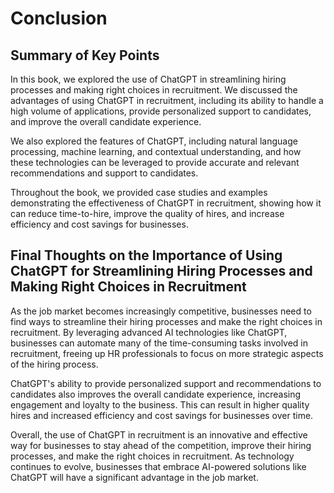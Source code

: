Conclusion
==========

Summary of Key Points
---------------------

In this book, we explored the use of ChatGPT in streamlining hiring processes and making right choices in recruitment. We discussed the advantages of using ChatGPT in recruitment, including its ability to handle a high volume of applications, provide personalized support to candidates, and improve the overall candidate experience.

We also explored the features of ChatGPT, including natural language processing, machine learning, and contextual understanding, and how these technologies can be leveraged to provide accurate and relevant recommendations and support to candidates.

Throughout the book, we provided case studies and examples demonstrating the effectiveness of ChatGPT in recruitment, showing how it can reduce time-to-hire, improve the quality of hires, and increase efficiency and cost savings for businesses.

Final Thoughts on the Importance of Using ChatGPT for Streamlining Hiring Processes and Making Right Choices in Recruitment
---------------------------------------------------------------------------------------------------------------------------

As the job market becomes increasingly competitive, businesses need to find ways to streamline their hiring processes and make the right choices in recruitment. By leveraging advanced AI technologies like ChatGPT, businesses can automate many of the time-consuming tasks involved in recruitment, freeing up HR professionals to focus on more strategic aspects of the hiring process.

ChatGPT's ability to provide personalized support and recommendations to candidates also improves the overall candidate experience, increasing engagement and loyalty to the business. This can result in higher quality hires and increased efficiency and cost savings for businesses over time.

Overall, the use of ChatGPT in recruitment is an innovative and effective way for businesses to stay ahead of the competition, improve their hiring processes, and make the right choices in recruitment. As technology continues to evolve, businesses that embrace AI-powered solutions like ChatGPT will have a significant advantage in the job market.
